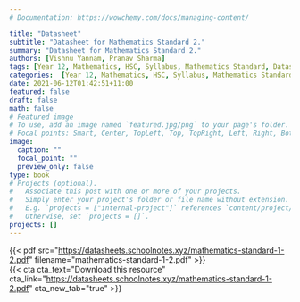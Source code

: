 ```yaml
---
# Documentation: https://wowchemy.com/docs/managing-content/

title: "Datasheet"
subtitle: "Datasheet for Mathematics Standard 2."
summary: "Datasheet for Mathematics Standard 2."
authors: [Vishnu Yannam, Pranav Sharma]
tags: [Year 12, Mathematics, HSC, Syllabus, Mathematics Standard, Datasheet, Formula Sheet, Year 11]
categories:  [Year 12, Mathematics, HSC, Syllabus, Mathematics Standard, Datasheet, Formula Sheet, Year 11]
date: 2021-06-12T01:42:51+11:00
featured: false
draft: false
math: false
# Featured image
# To use, add an image named `featured.jpg/png` to your page's folder.
# Focal points: Smart, Center, TopLeft, Top, TopRight, Left, Right, BottomLeft, Bottom, BottomRight.
image:
  caption: ""
  focal_point: ""
  preview_only: false
type: book
# Projects (optional).
#   Associate this post with one or more of your projects.
#   Simply enter your project's folder or file name without extension.
#   E.g. `projects = ["internal-project"]` references `content/project/deep-learning/index.md`.
#   Otherwise, set `projects = []`.
projects: []
---
```


{{< pdf src="https://datasheets.schoolnotes.xyz/mathematics-standard-1-2.pdf" filename="mathematics-standard-1-2.pdf" >}}
<br>
{{< cta cta_text="Download this resource" cta_link="https://datasheets.schoolnotes.xyz/mathematics-standard-1-2.pdf" cta_new_tab="true" >}}
